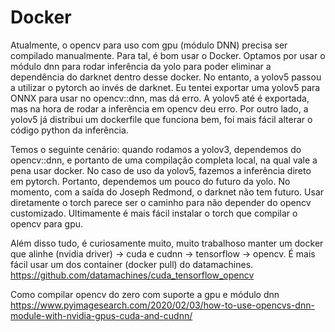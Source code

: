 # Docker

Atualmente, o opencv para uso com gpu (módulo DNN) precisa ser compilado manualmente. Para tal, é bom usar o Docker. Optamos por usar o módulo dnn para rodar inferência da yolo para poder eliminar a dependência do darknet dentro desse docker. No entanto, a yolov5 passou a utilizar o pytorch ao invés de darknet. Eu tentei exportar uma yolov5 para ONNX para usar no opencv::dnn, mas dá erro. A yolov5 até é exportada, mas na hora de rodar a inferência em opencv deu erro. Por outro lado, a yolov5 já distribui um dockerfile que funciona bem, foi mais fácil alterar o código python da inferência.

Temos o seguinte cenário: quando rodamos a yolov3, dependemos do opencv::dnn, e portanto de uma compilação completa local, na qual vale a pena usar docker. No caso de uso da yolov5, fazemos a inferência direto em pytorch. Portanto, dependemos um pouco do futuro da yolo. No momento, com a saída do Joseph Redmond, o darknet não tem futuro. Usar diretamente o torch parece ser o caminho para não depender do opencv customizado. Ultimamente é mais fácil instalar o torch que compilar o opencv para gpu.

Além disso tudo, é curiosamente muito, muito trabalhoso manter um docker que alinhe (nvidia driver) -> cuda e cudnn -> tensorflow -> opencv. É mais fácil usar um dos container (docker pull) do datamachines. https://github.com/datamachines/cuda_tensorflow_opencv

Como compilar opencv do zero com suporte a gpu e módulo dnn
https://www.pyimagesearch.com/2020/02/03/how-to-use-opencvs-dnn-module-with-nvidia-gpus-cuda-and-cudnn/

